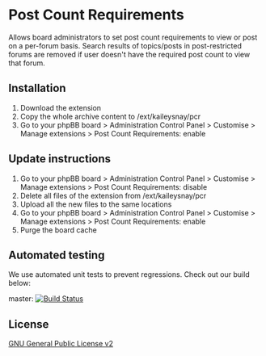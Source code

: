# Post Count Requirements

Allows board administrators to set post count requirements to view or post on a per-forum basis. Search results of topics/posts in post-restricted forums are removed if user doesn't have the required post count to view that forum.

## Installation

1. Download the extension
2. Copy the whole archive content to /ext/kaileysnay/pcr
3. Go to your phpBB board > Administration Control Panel > Customise > Manage extensions > Post Count Requirements: enable

## Update instructions

1. Go to your phpBB board > Administration Control Panel > Customise > Manage extensions > Post Count Requirements: disable
2. Delete all files of the extension from /ext/kaileysnay/pcr
3. Upload all the new files to the same locations
4. Go to your phpBB board > Administration Control Panel > Customise > Manage extensions > Post Count Requirements: enable
5. Purge the board cache

## Automated testing

We use automated unit tests to prevent regressions. Check out our build below:

master: [![Build Status](https://github.com/KaileySnay/pcr/workflows/Tests/badge.svg)](https://github.com/KaileySnay/pcr/actions)

## License

[GNU General Public License v2](license.txt)
